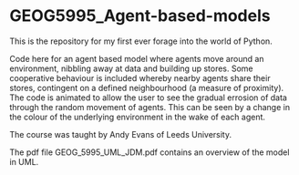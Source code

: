 # GEOG5995_Agent-based-models

This is the repository for my first ever forage into the world of Python.  

Code here for an agent based model where agents move around an environment, nibbling away at data and building up stores.  Some cooperative behaviour is included whereby nearby agents share their stores, contingent on a defined neighbourhood (a measure of proximity).  The code is animated to allow the user to see the gradual errosion of data through the random movement of agents.  This can be seen by a change in the colour of the underlying environment in the wake of each agent. </br>

The course was taught by Andy Evans of Leeds University.</br>

The pdf file GEOG_5995_UML_JDM.pdf contains an overview of the model in UML. </br>
